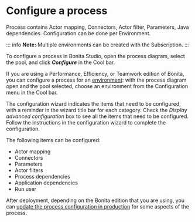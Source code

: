 # Configure a process 

Process contains Actor mapping, Connectors, Actor filter, Parameters, Java dependencies. Configuration can be done per Environment.

::: info
**Note:** Multiple environments can be created with the Subscription.
:::


To configure a process in Bonita Studio, open the process diagram, select the pool, and click **_Configure_** in the Cool bar.

If you are using a Performance, Efficiency, or Teamwork edition of Bonita, you can configure a process for an [environment](environments.md): 
with the process diagram open and the pool selected, choose an environment from
the Configuration menu in the Cool bar.

The configuration wizard indicates the items that need to be configured, with a reminder in the wizard title bar for each category. Check the _Display advanced configuration_ box to 
see all the items that need to be configured. Follow the instructions in the configuration wizard to complete the configuration.

The following items can be configured:

* Actor mapping
* Connectors
* Parameters
* Actor filters
* Process dependencies
* Application dependencies
* Run user

After deployment, depending on the Bonita edition that you are using, you can [update the process configuration in production](live-update.md) for some aspects of the process.
